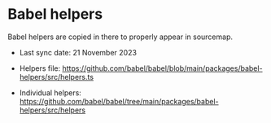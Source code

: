 # Babel helpers

Babel helpers are copied in there to properly appear in sourcemap.

- Last sync date: 21 November 2023

- Helpers file: https://github.com/babel/babel/blob/main/packages/babel-helpers/src/helpers.ts
- Individual helpers: https://github.com/babel/babel/tree/main/packages/babel-helpers/src/helpers
